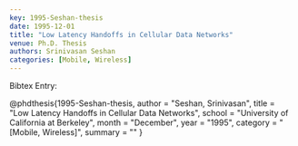 ```yaml
---
key: 1995-Seshan-thesis
date: 1995-12-01
title: "Low Latency Handoffs in Cellular Data Networks"
venue: Ph.D. Thesis
authors: Srinivasan Seshan
categories: [Mobile, Wireless]
---
```


Bibtex Entry:

@phdthesis{1995-Seshan-thesis,
    author = "Seshan, Srinivasan",
    title = "Low Latency Handoffs in Cellular Data Networks",
    school = "University of California at Berkeley",
    month = "December",
    year = "1995",
    category = "[Mobile, Wireless]",
    summary = ""
}

